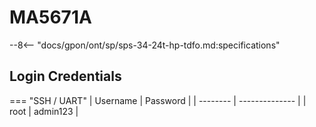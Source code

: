 # MA5671A

--8<-- "docs/gpon/ont/sp/sps-34-24t-hp-tdfo.md:specifications"

## Login Credentials

<!-- --8<-- [start:credentials] -->
=== "SSH / UART"
    | Username | Password       |
    | -------- | -------------- |
    | root     | admin123       |
<!-- --8<-- [end:credentials] -->
